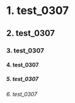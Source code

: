 # 1. test_0307
## 2. test_0307
### 3. test_0307
#### 4. test_0307
##### 5. test_0307
###### 6. test_0307
